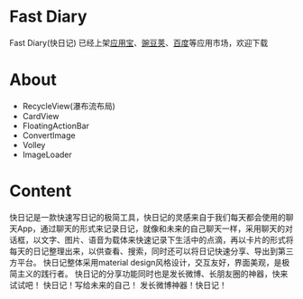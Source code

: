 # Fast Diary
Fast Diary(快日记) 已经上架[应用宝](http://android.myapp.com/myapp/detail.htm?apkName=cn.swang)、[豌豆荚](http://www.wandoujia.com/apps/cn.swang)、[百度](http://shouji.baidu.com/software/item?docid=8128729&from=as)等应用市场，欢迎下载

# About
* RecycleView(瀑布流布局)
* CardView
* FloatingActionBar
* ConvertImage
* Volley
* ImageLoader

# Content
快日记是一款快速写日记的极简工具，快日记的灵感来自于我们每天都会使用的聊天App，通过聊天的形式来记录日记，就像和未来的自己聊天一样，采用聊天的对话框，以文字、图片、语音为载体来快速记录下生活中的点滴，再以卡片的形式将每天的日记整理出来，以供查看、搜索，同时还可以将日记快速分享、导出到第三方平台。
快日记整体采用material design风格设计，交互友好，界面美观，是极简主义的践行者。
快日记的分享功能同时也是发长微博、长朋友圈的神器，快来试试吧！
快日记！写给未来的自己！
发长微博神器！快日记！
